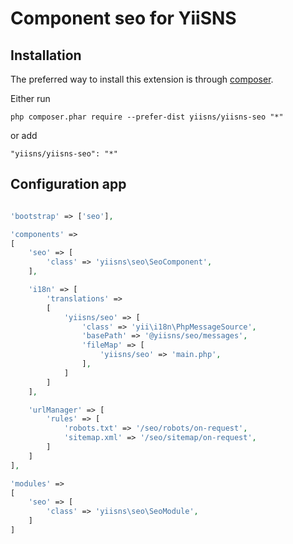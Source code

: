 Component seo for YiiSNS
===================================

Installation
------------

The preferred way to install this extension is through [composer](http://getcomposer.org/download/).

Either run

```
php composer.phar require --prefer-dist yiisns/yiisns-seo "*"
```

or add

```
"yiisns/yiisns-seo": "*"
```

Configuration app
----------

```php

'bootstrap' => ['seo'],

'components' =>
[
    'seo' => [
        'class' => 'yiisns\seo\SeoComponent',
    ],

    'i18n' => [
        'translations' =>
        [
            'yiisns/seo' => [
                'class' => 'yii\i18n\PhpMessageSource',
                'basePath' => '@yiisns/seo/messages',
                'fileMap' => [
                    'yiisns/seo' => 'main.php',
                ],
            ]
        ]
    ],

    'urlManager' => [
        'rules' => [
            'robots.txt' => '/seo/robots/on-request',
            'sitemap.xml' => '/seo/sitemap/on-request',
        ]
    ]
],

'modules' =>
[
    'seo' => [
        'class' => 'yiisns\seo\SeoModule',
    ]
]

```
